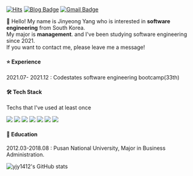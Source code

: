 [![Hits](https://hits.seeyoufarm.com/api/count/incr/badge.svg?url=https%3A%2F%2Fgithub.com%2Fyjy1412&count_bg=%2379C83D&title_bg=%23555555&icon=&icon_color=%23E7E7E7&title=hits&edge_flat=false)](https://hits.seeyoufarm.com)
[![Blog Badge](http://img.shields.io/badge/AboutMe-000000?style=flat-square&logo=Notion&link=https://www.notion.so/Bothsides-9e59d10de8734cafa0b457709d452c09/)](https://www.notion.so/Bothsides-9e59d10de8734cafa0b457709d452c09/)
[![Gmail Badge](https://img.shields.io/badge/yjy852@gmail.com-d14836?style=flat-square&logo=Gmail&logoColor=white&link=mailto:yjy852@gmail.com)](mailto:yjy852@gmail.com)

👋 Hello! My name is Jinyeong Yang who is interested in **software engineering** from South Korea. </br>
My major is **management**. and I've been studying software engineering since 2021. </br>
If you want to contact me, please leave me a message!

<h4> ⭐️ Experience </h4>
<p>
  2021.07- 2021.12 : Codestates software engineering bootcamp(33th)
</p>

<h4> 🛠 Tech Stack </h4>
<p> Techs that I've used at least once </p>
<p>
  <img src="https://img.shields.io/badge/HTML-E34F26?style=flat-square&logo=HTML5&logoColor=white"/>
  <img src="https://img.shields.io/badge/CSS-1572B6?style=flat-square&logo=CSS3&logoColor=white"/>
  <img src="https://img.shields.io/badge/Javascript-F7DF1E?style=flat-square&logo=JavaScript&logoColor=white"/>
  <img src="https://img.shields.io/badge/React.js-61DAFB?style=flat-square&logo=React&logoColor=white"/>
  <img src="https://img.shields.io/badge/Mysql-4479A1?style=flat-square&logo=MySQL&logoColor=white"/>
  <img src="https://img.shields.io/badge/Sequelize-52B0E7?style=flat-square&logo=Sequelize&logoColor=white"/>
  <img src="https://img.shields.io/badge/AWS-232F3E?style=flat-square&logo=Amazon AWS&logoColor=white"/>  
</p>

<h4> 🏫 Education </h4>
<p>2012.03-2018.08 : Pusan National University, Major in Business Administration. </p>

![yjy1412's GitHub stats](https://github-readme-stats.vercel.app/api?username=yjy1412&show_icons=true&theme=radical)
<!--
**yjy1412/yjy1412** is a ✨ _special_ ✨ repository because its `README.md` (this file) appears on your GitHub profile.

Here are some ideas to get you started:

- 🔭 I’m currently working on ...
- 🌱 I’m currently learning ...
- 👯 I’m looking to collaborate on ...
- 🤔 I’m looking for help with ...
- 💬 Ask me about ...
- 📫 How to reach me: ...
- 😄 Pronouns: ...
- ⚡ Fun fact: ...
-->
